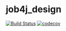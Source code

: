 # job4j_design
[![Build Status](https://travis-ci.com/SemykinRU/job4j_design.svg?branch=master)](https://travis-ci.com/SemykinRU/job4j_design)
[![codecov](https://codecov.io/gh/SemykinRU/job4j_design/branch/master/graph/badge.svg?token=FT0NDS2B7L)](https://codecov.io/gh/SemykinRU/job4j_design)